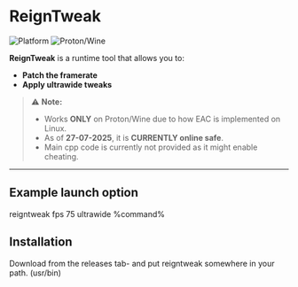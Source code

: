 #  ReignTweak 

![Platform](https://img.shields.io/badge/platform-Linux%20(Only)-blue?style=for-the-badge)
![Proton/Wine](https://img.shields.io/badge/compatibility-Proton%2FWine-purple?style=for-the-badge)

 **ReignTweak** is a runtime tool that allows you to:
-  **Patch the framerate**
-  **Apply ultrawide tweaks**

> ⚠️ **Note:**  
> - Works **ONLY** on Proton/Wine due to how EAC is implemented on Linux.  
> - As of **27-07-2025**, it is **CURRENTLY online safe**. 
> - Main cpp code is currently not provided as it might enable cheating.

---


##  Example launch option

reigntweak fps 75 ultrawide %command%

## Installation

Download from the releases tab- and put reigntweak somewhere in your path.
(usr/bin)
